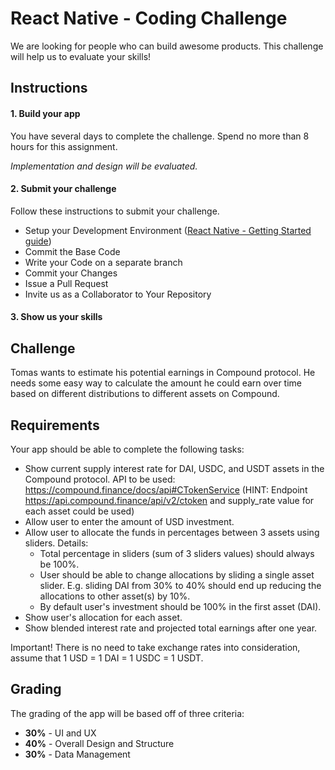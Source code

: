 
# React Native - Coding Challenge

We are looking for people who can build awesome products. This challenge will help us to evaluate your skills!

## Instructions
#### 1. Build your app
You have several days to complete the challenge. Spend no more than 8 hours for this assignment.

*Implementation and design will be evaluated.*
#### 2. Submit your challenge
Follow these instructions to submit your challenge.
* Setup your Development Environment ([React Native - Getting Started guide](https://reactnative.dev/docs/environment-setup))
* Commit the Base Code
* Write your Code on a separate branch
* Commit your Changes
* Issue a Pull Request
* Invite us as a Collaborator to Your Repository


#### 3. Show us your skills

## Challenge
Tomas wants to estimate his potential earnings in Compound protocol. He needs some easy way to calculate the amount he could earn over time based on different distributions to different assets on Compound.

## Requirements
Your app should be able to complete the following tasks: 
* Show current supply interest rate for DAI, USDC, and USDT assets in the Compound protocol. API to be used: https://compound.finance/docs/api#CTokenService (HINT: Endpoint https://api.compound.finance/api/v2/ctoken and supply_rate value for each asset could be used)
* Allow user to enter the amount of USD investment.
* Allow user to allocate the funds in percentages between 3 assets using sliders. Details: 
  * Total percentage in sliders (sum of 3 sliders values) should always be 100%. 
  * User should be able to change allocations by sliding a single asset slider. E.g. sliding DAI from 30% to 40% should end up reducing the allocations to other asset(s) by 10%.
  * By default user's investment should be 100% in the first asset (DAI).
* Show user's allocation for each asset.
* Show blended interest rate and projected total earnings after one year.

Important! There is no need to take exchange rates into consideration, assume that 1 USD = 1 DAI = 1 USDC = 1 USDT.

## Grading
The grading of the app  will be based off of three criteria:
* **30%** - UI and UX
* **40%** - Overall Design and Structure
* **30%** - Data Management
